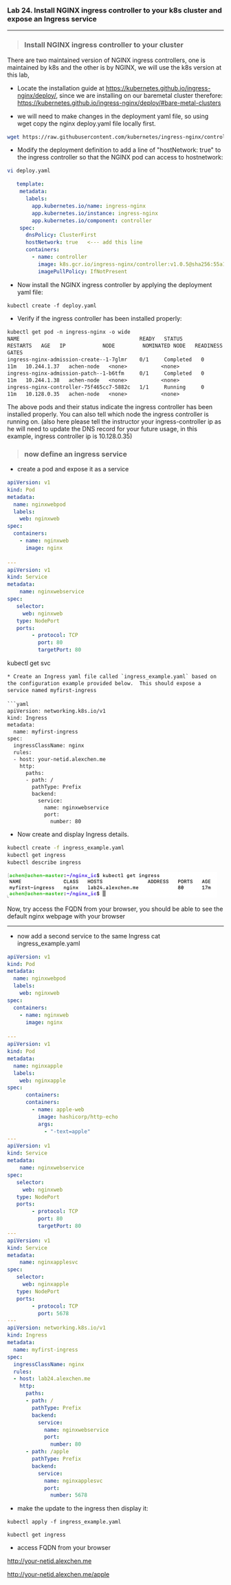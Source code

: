 ### Lab 24. Install NGINX ingress controller to your k8s cluster and expose an Ingress service
___

> ### Install NGINX ingress controller to your cluster

There are two maintained version of NGINX ingress controllers, one is maintained by k8s and the other is by NGINX, we will use the k8s version at this lab,

* Locate the installation guide at https://kubernetes.github.io/ingress-nginx/deploy/, since we are installing on our baremetal cluster therefore:
https://kubernetes.github.io/ingress-nginx/deploy/#bare-metal-clusters

* we will need to make changes in the deployment yaml file, so using wget copy the nginx deploy.yaml file locally first.

```bash
wget https://raw.githubusercontent.com/kubernetes/ingress-nginx/controller-v1.0.5/deploy/static/provider/baremetal/deploy.yaml
```

* Modify the deployment definition to add a line of "hostNetwork: true" to the ingress controller so that the NGINX pod can access to hostnetwork:
```bash
vi deploy.yaml
```

```yaml
   template:
    metadata:
      labels:
        app.kubernetes.io/name: ingress-nginx
        app.kubernetes.io/instance: ingress-nginx
        app.kubernetes.io/component: controller
    spec:
      dnsPolicy: ClusterFirst
      hostNetwork: true   <--- add this line 
      containers:
        - name: controller
          image: k8s.gcr.io/ingress-nginx/controller:v1.0.5@sha256:55a1fcda5b7657c372515fe402c3e39ad93aa59f6e4378e82acd99912fe6028d
          imagePullPolicy: IfNotPresent   
``` 

* Now install the NGINX ingress controller by applying the deployment yaml file:
```
kubectl create -f deploy.yaml
```
* Verify if the ingress controller has been installed properly:

```
kubectl get pod -n ingress-nginx -o wide
NAME                                       READY   STATUS      RESTARTS   AGE   IP            NODE         NOMINATED NODE   READINESS GATES
ingress-nginx-admission-create--1-7glmr    0/1     Completed   0          11m   10.244.1.37   achen-node   <none>           <none>
ingress-nginx-admission-patch--1-b6tfm     0/1     Completed   0          11m   10.244.1.38   achen-node   <none>           <none>
ingress-nginx-controller-75f465cc7-5882c   1/1     Running     0          11m   10.128.0.35   achen-node   <none>           <none>
```

The above pods and their status indicate the ingress controller has been installed properly. You can also tell which node the ingress controller is running on. (also here please tell the instructor your ingress-controller ip as he will need to update the DNS record for your future usage, in this example, ingress controller ip is 10.128.0.35)

> ### now define an ingress service

* create a pod and expose it as a service

```yaml
apiVersion: v1
kind: Pod
metadata:
  name: nginxwebpod
  labels:
    web: nginxweb 
spec:
  containers:
    - name: nginxweb
      image: nginx

---
apiVersion: v1 
kind: Service 
metadata: 
    name: nginxwebservice 
spec: 
   selector: 
     web: nginxweb 
   type: NodePort
   ports: 
        - protocol: TCP 
          port: 80 
          targetPort: 80

```
kubectl get svc
```
* Create an Ingress yaml file called `ingress_example.yaml` based on the configuration example provided below.  This should expose a service named myfirst-ingress

```yaml
apiVersion: networking.k8s.io/v1
kind: Ingress
metadata:
  name: myfirst-ingress
spec:
  ingressClassName: nginx
  rules:
  - host: your-netid.alexchen.me
    http:
      paths:
      - path: /
        pathType: Prefix
        backend:
          service:
            name: nginxwebservice
            port:
              number: 80

```

* Now create and display Ingress details.

```bash
kubectl create -f ingress_example.yaml
kubectl get ingress
kubectl describe ingress
```
![ingress controller](https://github.com/alexchenuw/devopslabs/blob/main/Lab-24/ingress-lab24-1.png)


Now, try access the FQDN from your browser, you should be able to see the default nginx webpage with your browser


___
* now add a second service to the same Ingress
cat ingress_example.yaml
```yaml
apiVersion: v1
kind: Pod
metadata:
  name: nginxwebpod
  labels:
    web: nginxweb 
spec:
  containers:
    - name: nginxweb
      image: nginx

---
apiVersion: v1
kind: Pod
metadata:
  name: nginxapple
  labels:
    web: nginxapple
spec:
      containers:
      containers:
        - name: apple-web
          image: hashicorp/http-echo
          args:
            - "-text=apple"
---
apiVersion: v1 
kind: Service 
metadata: 
    name: nginxwebservice 
spec: 
   selector: 
     web: nginxweb 
   type: NodePort
   ports: 
        - protocol: TCP 
          port: 80 
          targetPort: 80
---
apiVersion: v1
kind: Service
metadata:
    name: nginxapplesvc
spec:
   selector:
     web: nginxapple
   type: NodePort
   ports:
        - protocol: TCP
          port: 5678
---
apiVersion: networking.k8s.io/v1
kind: Ingress
metadata:
  name: myfirst-ingress
spec:
  ingressClassName: nginx
  rules:
  - host: lab24.alexchen.me
    http:
      paths:
      - path: /
        pathType: Prefix
        backend:
          service:
            name: nginxwebservice
            port:
              number: 80
      - path: /apple
        pathType: Prefix
        backend:
          service:
            name: nginxapplesvc
            port:
              number: 5678
```
* make the update to the ingress then display it:

```
kubectl apply -f ingress_example.yaml
```
```
kubectl get ingress
```

*  access FQDN from your browser 

http://your-netid.alexchen.me

http://your-netid.alexchen.me/apple



